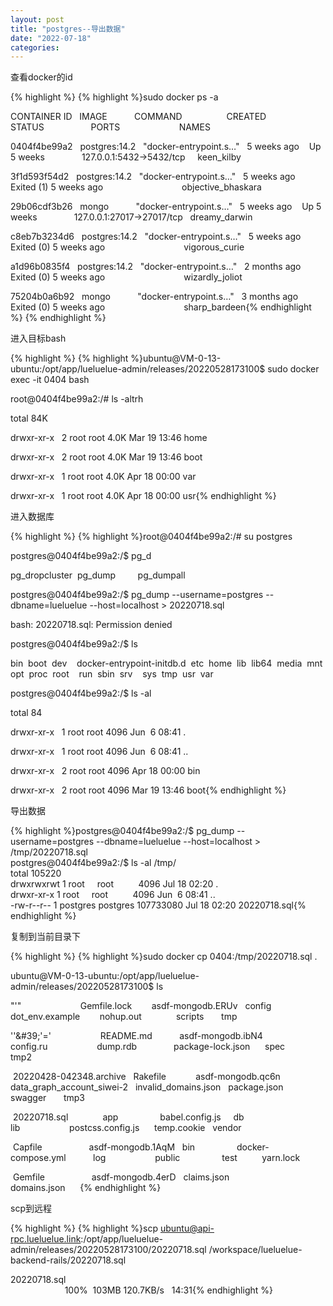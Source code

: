 ```yaml
---
layout: post
title: "postgres--导出数据"
date: "2022-07-18"
categories: 
---
```

<p>查看docker的id</p>

{% highlight %}
{% highlight %}sudo docker ps -a

CONTAINER ID&nbsp;&nbsp; IMAGE&nbsp;&nbsp;&nbsp;&nbsp;&nbsp;&nbsp;&nbsp;&nbsp;&nbsp;&nbsp; COMMAND&nbsp;&nbsp;&nbsp;&nbsp;&nbsp;&nbsp;&nbsp;&nbsp;&nbsp;&nbsp;&nbsp;&nbsp;&nbsp;&nbsp;&nbsp;&nbsp;&nbsp; CREATED&nbsp;&nbsp;&nbsp;&nbsp;&nbsp;&nbsp;&nbsp; STATUS&nbsp;&nbsp;&nbsp;&nbsp;&nbsp;&nbsp;&nbsp;&nbsp;&nbsp;&nbsp;&nbsp;&nbsp;&nbsp;&nbsp;&nbsp;&nbsp;&nbsp;&nbsp; PORTS&nbsp;&nbsp;&nbsp;&nbsp;&nbsp;&nbsp;&nbsp;&nbsp;&nbsp;&nbsp;&nbsp;&nbsp;&nbsp;&nbsp;&nbsp;&nbsp;&nbsp;&nbsp;&nbsp;&nbsp;&nbsp;&nbsp;&nbsp; NAMES

0404f4be99a2&nbsp;&nbsp; postgres:14.2&nbsp;&nbsp; &quot;docker-entrypoint.s&hellip;&quot;&nbsp;&nbsp; 5 weeks ago&nbsp;&nbsp;&nbsp; Up 5 weeks&nbsp;&nbsp;&nbsp;&nbsp;&nbsp;&nbsp;&nbsp;&nbsp;&nbsp;&nbsp;&nbsp;&nbsp;&nbsp;&nbsp; 127.0.0.1:5432-&gt;5432/tcp&nbsp;&nbsp;&nbsp;&nbsp; keen_kilby

3f1d593f54d2&nbsp;&nbsp; postgres:14.2&nbsp;&nbsp; &quot;docker-entrypoint.s&hellip;&quot;&nbsp;&nbsp; 5 weeks ago&nbsp;&nbsp;&nbsp; Exited (1) 5 weeks ago&nbsp;&nbsp;&nbsp;&nbsp;&nbsp;&nbsp;&nbsp;&nbsp;&nbsp;&nbsp;&nbsp;&nbsp;&nbsp;&nbsp;&nbsp;&nbsp;&nbsp;&nbsp;&nbsp;&nbsp;&nbsp;&nbsp;&nbsp;&nbsp;&nbsp;&nbsp;&nbsp;&nbsp;&nbsp;&nbsp;&nbsp; objective_bhaskara

29b06cdf3b26&nbsp;&nbsp; mongo&nbsp;&nbsp;&nbsp;&nbsp;&nbsp;&nbsp;&nbsp;&nbsp;&nbsp;&nbsp; &quot;docker-entrypoint.s&hellip;&quot;&nbsp;&nbsp; 5 weeks ago&nbsp;&nbsp;&nbsp; Up 5 weeks&nbsp;&nbsp;&nbsp;&nbsp;&nbsp;&nbsp;&nbsp;&nbsp;&nbsp;&nbsp;&nbsp;&nbsp;&nbsp;&nbsp; 127.0.0.1:27017-&gt;27017/tcp&nbsp;&nbsp; dreamy_darwin

c8eb7b3234d6&nbsp;&nbsp; postgres:14.2&nbsp;&nbsp; &quot;docker-entrypoint.s&hellip;&quot;&nbsp;&nbsp; 5 weeks ago&nbsp;&nbsp;&nbsp; Exited (0) 5 weeks ago&nbsp;&nbsp;&nbsp;&nbsp;&nbsp;&nbsp;&nbsp;&nbsp;&nbsp;&nbsp;&nbsp;&nbsp;&nbsp;&nbsp;&nbsp;&nbsp;&nbsp;&nbsp;&nbsp;&nbsp;&nbsp;&nbsp;&nbsp;&nbsp;&nbsp;&nbsp;&nbsp;&nbsp;&nbsp;&nbsp;&nbsp; vigorous_curie

a1d96b0835f4&nbsp;&nbsp; postgres:14.2&nbsp;&nbsp; &quot;docker-entrypoint.s&hellip;&quot;&nbsp;&nbsp; 2 months ago&nbsp;&nbsp; Exited (0) 5 weeks ago&nbsp;&nbsp;&nbsp;&nbsp;&nbsp;&nbsp;&nbsp;&nbsp;&nbsp;&nbsp;&nbsp;&nbsp;&nbsp;&nbsp;&nbsp;&nbsp;&nbsp;&nbsp;&nbsp;&nbsp;&nbsp;&nbsp;&nbsp;&nbsp;&nbsp;&nbsp;&nbsp;&nbsp;&nbsp;&nbsp;&nbsp; wizardly_joliot

75204b0a6b92&nbsp;&nbsp; mongo&nbsp;&nbsp;&nbsp;&nbsp;&nbsp;&nbsp;&nbsp;&nbsp;&nbsp;&nbsp; &quot;docker-entrypoint.s&hellip;&quot;&nbsp;&nbsp; 3 months ago&nbsp;&nbsp; Exited (0) 5 weeks ago&nbsp;&nbsp;&nbsp;&nbsp;&nbsp;&nbsp;&nbsp;&nbsp;&nbsp;&nbsp;&nbsp;&nbsp;&nbsp;&nbsp;&nbsp;&nbsp;&nbsp;&nbsp;&nbsp;&nbsp;&nbsp;&nbsp;&nbsp;&nbsp;&nbsp;&nbsp;&nbsp;&nbsp;&nbsp;&nbsp;&nbsp; sharp_bardeen{% endhighlight %}
{% endhighlight %}

<p>进入目标bash</p>

{% highlight %}
{% highlight %}ubuntu@VM-0-13-ubuntu:/opt/app/lueluelue-admin/releases/20220528173100$ sudo docker exec -it 0404 bash

root@0404f4be99a2:/# ls -altrh

total 84K

drwxr-xr-x&nbsp;&nbsp; 2 root root 4.0K Mar 19 13:46 home

drwxr-xr-x&nbsp;&nbsp; 2 root root 4.0K Mar 19 13:46 boot

drwxr-xr-x&nbsp;&nbsp; 1 root root 4.0K Apr 18 00:00 var

drwxr-xr-x&nbsp;&nbsp; 1 root root 4.0K Apr 18 00:00 usr{% endhighlight %}

<p>进入数据库</p>

{% highlight %}
{% highlight %}root@0404f4be99a2:/# su postgres

postgres@0404f4be99a2:/$ pg_d

pg_dropcluster&nbsp; pg_dump&nbsp;&nbsp;&nbsp;&nbsp;&nbsp;&nbsp;&nbsp;&nbsp; pg_dumpall&nbsp;&nbsp;

postgres@0404f4be99a2:/$ pg_dump --username=postgres --dbname=lueluelue --host=localhost &gt; 20220718.sql

bash: 20220718.sql: Permission denied

postgres@0404f4be99a2:/$ ls

bin&nbsp; boot&nbsp; dev&nbsp;&nbsp; &nbsp;docker-entrypoint-initdb.d&nbsp; etc&nbsp; home&nbsp; lib&nbsp; lib64&nbsp; media&nbsp; mnt&nbsp; opt&nbsp; proc&nbsp; root&nbsp;&nbsp; &nbsp;run&nbsp; sbin&nbsp; srv&nbsp;&nbsp; &nbsp;sys&nbsp; tmp&nbsp; usr&nbsp; var

postgres@0404f4be99a2:/$ ls -al

total 84

drwxr-xr-x&nbsp;&nbsp; 1 root root 4096 Jun&nbsp; 6 08:41 .

drwxr-xr-x&nbsp;&nbsp; 1 root root 4096 Jun&nbsp; 6 08:41 ..

drwxr-xr-x&nbsp;&nbsp; 2 root root 4096 Apr 18 00:00 bin

drwxr-xr-x&nbsp;&nbsp; 2 root root 4096 Mar 19 13:46 boot{% endhighlight %}

<p>导出数据</p>

<p>{% highlight %}postgres@0404f4be99a2:/$ pg_dump --username=postgres --dbname=lueluelue --host=localhost &gt; /tmp/20220718.sql<br />
postgres@0404f4be99a2:/$ ls -al /tmp/<br />
total 105220<br />
drwxrwxrwt 1 root&nbsp;&nbsp;&nbsp;&nbsp; root&nbsp;&nbsp;&nbsp;&nbsp;&nbsp;&nbsp;&nbsp;&nbsp;&nbsp; 4096 Jul 18 02:20 .<br />
drwxr-xr-x 1 root&nbsp;&nbsp;&nbsp;&nbsp; root&nbsp;&nbsp;&nbsp;&nbsp;&nbsp;&nbsp;&nbsp;&nbsp;&nbsp; 4096 Jun&nbsp; 6 08:41 ..<br />
-rw-r--r-- 1 postgres postgres 107733080 Jul 18 02:20 20220718.sql{% endhighlight %}</p>

<p>复制到当前目录下</p>

{% highlight %}
{% highlight %}sudo docker cp 0404:/tmp/20220718.sql .

ubuntu@VM-0-13-ubuntu:/opt/app/lueluelue-admin/releases/20220528173100$ ls

&quot;&#39;&quot;&nbsp;&nbsp;&nbsp;&nbsp;&nbsp;&nbsp;&nbsp;&nbsp;&nbsp;&nbsp;&nbsp;&nbsp;&nbsp;&nbsp;&nbsp;&nbsp;&nbsp;&nbsp;&nbsp;&nbsp;&nbsp;&nbsp;&nbsp; Gemfile.lock&nbsp;&nbsp;&nbsp;&nbsp;&nbsp;&nbsp;&nbsp; asdf-mongodb.ERUv&nbsp;&nbsp; config&nbsp;&nbsp;&nbsp;&nbsp;&nbsp;&nbsp;&nbsp;&nbsp;&nbsp;&nbsp;&nbsp;&nbsp;&nbsp;&nbsp;&nbsp;&nbsp;&nbsp;&nbsp;&nbsp;&nbsp;&nbsp;&nbsp; dot_env.example&nbsp;&nbsp;&nbsp;&nbsp;&nbsp;&nbsp;&nbsp; nohup.out&nbsp;&nbsp;&nbsp;&nbsp;&nbsp;&nbsp;&nbsp;&nbsp;&nbsp;&nbsp;&nbsp;&nbsp;&nbsp; scripts&nbsp;&nbsp;&nbsp;&nbsp;&nbsp;&nbsp; tmp

&#39;&#39;\&#39;&#39;=&#39;&nbsp;&nbsp;&nbsp;&nbsp;&nbsp;&nbsp;&nbsp;&nbsp;&nbsp;&nbsp;&nbsp;&nbsp;&nbsp;&nbsp;&nbsp;&nbsp;&nbsp;&nbsp;&nbsp; README.md&nbsp;&nbsp;&nbsp;&nbsp;&nbsp;&nbsp;&nbsp;&nbsp;&nbsp;&nbsp; asdf-mongodb.ibN4&nbsp;&nbsp; config.ru&nbsp;&nbsp;&nbsp;&nbsp;&nbsp;&nbsp;&nbsp;&nbsp;&nbsp;&nbsp;&nbsp;&nbsp;&nbsp;&nbsp;&nbsp;&nbsp;&nbsp;&nbsp;&nbsp; dump.rdb&nbsp;&nbsp;&nbsp;&nbsp;&nbsp;&nbsp;&nbsp;&nbsp;&nbsp;&nbsp;&nbsp;&nbsp;&nbsp;&nbsp; package-lock.json&nbsp;&nbsp;&nbsp;&nbsp;&nbsp; spec&nbsp;&nbsp;&nbsp;&nbsp;&nbsp;&nbsp;&nbsp;&nbsp;&nbsp; tmp2

&nbsp;20220428-042348.archive&nbsp;&nbsp; Rakefile&nbsp;&nbsp;&nbsp;&nbsp;&nbsp;&nbsp;&nbsp;&nbsp;&nbsp;&nbsp;&nbsp; asdf-mongodb.qc6n&nbsp;&nbsp; data_graph_account_siwei-2&nbsp;&nbsp; invalid_domains.json&nbsp;&nbsp; package.json&nbsp;&nbsp;&nbsp;&nbsp;&nbsp;&nbsp;&nbsp;&nbsp;&nbsp;&nbsp; swagger&nbsp;&nbsp;&nbsp;&nbsp;&nbsp;&nbsp; tmp3

&nbsp;20220718.sql&nbsp;&nbsp;&nbsp;&nbsp;&nbsp;&nbsp;&nbsp;&nbsp;&nbsp;&nbsp;&nbsp;&nbsp;&nbsp; app&nbsp;&nbsp;&nbsp;&nbsp;&nbsp;&nbsp;&nbsp;&nbsp;&nbsp;&nbsp;&nbsp;&nbsp;&nbsp;&nbsp;&nbsp;&nbsp; babel.config.js&nbsp;&nbsp;&nbsp;&nbsp; db&nbsp;&nbsp;&nbsp;&nbsp;&nbsp;&nbsp;&nbsp;&nbsp;&nbsp;&nbsp;&nbsp;&nbsp;&nbsp;&nbsp;&nbsp;&nbsp;&nbsp;&nbsp;&nbsp;&nbsp;&nbsp;&nbsp;&nbsp;&nbsp;&nbsp;&nbsp; lib&nbsp;&nbsp;&nbsp;&nbsp;&nbsp;&nbsp;&nbsp;&nbsp;&nbsp;&nbsp;&nbsp;&nbsp;&nbsp;&nbsp;&nbsp;&nbsp;&nbsp;&nbsp;&nbsp; postcss.config.js&nbsp;&nbsp;&nbsp;&nbsp;&nbsp; temp.cookie&nbsp;&nbsp; vendor

&nbsp;Capfile&nbsp;&nbsp;&nbsp;&nbsp;&nbsp;&nbsp;&nbsp;&nbsp;&nbsp;&nbsp;&nbsp;&nbsp;&nbsp;&nbsp;&nbsp;&nbsp;&nbsp;&nbsp; asdf-mongodb.1AqM&nbsp;&nbsp; bin&nbsp;&nbsp;&nbsp;&nbsp;&nbsp;&nbsp;&nbsp;&nbsp;&nbsp;&nbsp;&nbsp;&nbsp;&nbsp;&nbsp;&nbsp;&nbsp; docker-compose.yml&nbsp;&nbsp;&nbsp;&nbsp;&nbsp;&nbsp;&nbsp;&nbsp;&nbsp;&nbsp; log&nbsp;&nbsp;&nbsp;&nbsp;&nbsp;&nbsp;&nbsp;&nbsp;&nbsp;&nbsp;&nbsp;&nbsp;&nbsp;&nbsp;&nbsp;&nbsp;&nbsp;&nbsp;&nbsp; public&nbsp;&nbsp;&nbsp;&nbsp;&nbsp;&nbsp;&nbsp;&nbsp;&nbsp;&nbsp;&nbsp;&nbsp;&nbsp;&nbsp;&nbsp;&nbsp; test&nbsp;&nbsp;&nbsp;&nbsp;&nbsp;&nbsp;&nbsp;&nbsp;&nbsp; yarn.lock

&nbsp;Gemfile&nbsp;&nbsp;&nbsp;&nbsp;&nbsp;&nbsp;&nbsp;&nbsp;&nbsp;&nbsp;&nbsp;&nbsp;&nbsp;&nbsp;&nbsp;&nbsp;&nbsp;&nbsp; asdf-mongodb.4erD&nbsp;&nbsp; claims.json&nbsp;&nbsp;&nbsp;&nbsp;&nbsp;&nbsp;&nbsp;&nbsp; domains.json&nbsp;&nbsp;&nbsp;&nbsp;&nbsp;&nbsp;{% endhighlight %}

<p>scp到远程</p>

{% highlight %}
{% highlight %}scp ubuntu@api-rpc.lueluelue.link:/opt/app/lueluelue-admin/releases/20220528173100/20220718.sql /workspace/lueluelue-backend-rails/20220718.sql

20220718.sql&nbsp;&nbsp;&nbsp;&nbsp;&nbsp;&nbsp;&nbsp;&nbsp;&nbsp;&nbsp;&nbsp;&nbsp;&nbsp;&nbsp;&nbsp;&nbsp;&nbsp;&nbsp;&nbsp;&nbsp;&nbsp;&nbsp;&nbsp;&nbsp;&nbsp;&nbsp;&nbsp;&nbsp;&nbsp;&nbsp;&nbsp;&nbsp;&nbsp;&nbsp;&nbsp;&nbsp;&nbsp;&nbsp;&nbsp;&nbsp;&nbsp;&nbsp;&nbsp;&nbsp;&nbsp;&nbsp;&nbsp;&nbsp;&nbsp;&nbsp;&nbsp;&nbsp;&nbsp;&nbsp;&nbsp;&nbsp;&nbsp;&nbsp;&nbsp;&nbsp;&nbsp;&nbsp;&nbsp;&nbsp;&nbsp;&nbsp;&nbsp;&nbsp;&nbsp;&nbsp;&nbsp;&nbsp;&nbsp;&nbsp;&nbsp;&nbsp;&nbsp;&nbsp;&nbsp;&nbsp;&nbsp;&nbsp;&nbsp;&nbsp;&nbsp;&nbsp;&nbsp;&nbsp;&nbsp;&nbsp;&nbsp;&nbsp;&nbsp;&nbsp;&nbsp;&nbsp;&nbsp;&nbsp;&nbsp;&nbsp;&nbsp;&nbsp;&nbsp;&nbsp;&nbsp;&nbsp;&nbsp;&nbsp;&nbsp;&nbsp;&nbsp;&nbsp;&nbsp;&nbsp;&nbsp;&nbsp;&nbsp;&nbsp;&nbsp;&nbsp;&nbsp;&nbsp;&nbsp;&nbsp;&nbsp;&nbsp; 100%&nbsp; 103MB 120.7KB/s&nbsp;&nbsp; 14:31{% endhighlight %}

<p>&nbsp;</p>

